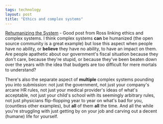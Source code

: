 ```yaml
---
tags: technology
layout: post
title: "Ethics and complex systems"
---
```




<a href="http://www.soletta.com/categories/javaEtc/2003/06/22.html">Rehumanizing the System</a> - Good post from Ross linking ethics and complex systems. I think complex systems <b>can</b> be humanized (the open source community is a great example) but lose this aspect when people have no ability, or <b>believe</b> they have no ability, to have an impact on them. Are people apathetic about our government's fiscal situation because they don't care, because they're stupid, or because they've been beaten down over the years with the idea that budgets are too difficult for mere mortals to understand?

<p>There's also the separate aspect of <b>multiple</b> complex systems pounding you into submission: not just the government, not just your company's arcane HR rules, not just your medical provider's ideas of what's acceptable, not just your child's school with its seemingly arbitrary rules, not just physicians flip-flopping year to year on what's bad for you, (countless other examples), but <b>all</b> of them <b>all</b> the time. And all the while you're struggling with just getting by on your job and carving out a decent (humane) life for yourself.</p>



